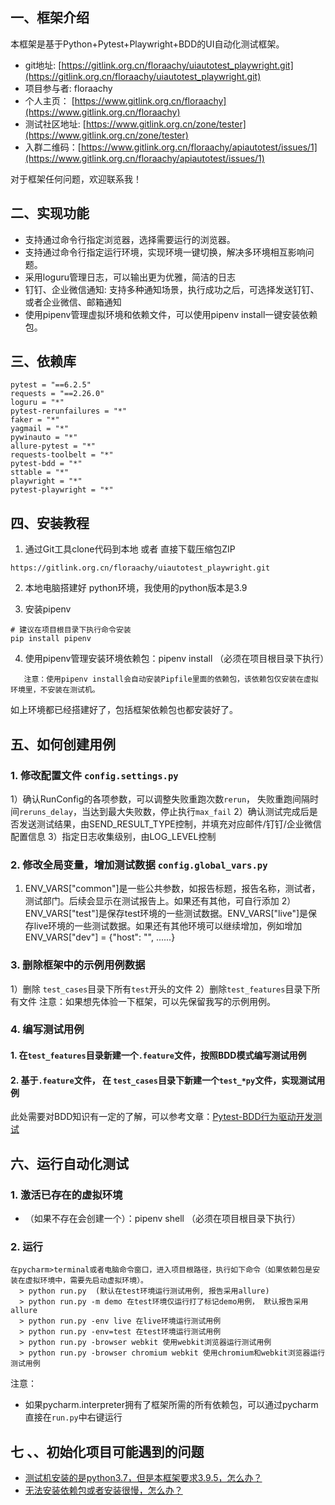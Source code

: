 ## 一、框架介绍

本框架是基于Python+Pytest+Playwright+BDD的UI自动化测试框架。

* git地址: [https://gitlink.org.cn/floraachy/uiautotest_playwright.git](https://gitlink.org.cn/floraachy/uiautotest_playwright.git)
* 项目参与者: floraachy
* 个人主页： [https://www.gitlink.org.cn/floraachy](https://www.gitlink.org.cn/floraachy)
* 测试社区地址:  [https://www.gitlink.org.cn/zone/tester](https://www.gitlink.org.cn/zone/tester)
* 入群二维码：[https://www.gitlink.org.cn/floraachy/apiautotest/issues/1](https://www.gitlink.org.cn/floraachy/apiautotest/issues/1)

对于框架任何问题，欢迎联系我！

## 二、实现功能
- 支持通过命令行指定浏览器，选择需要运行的浏览器。
- 支持通过命令行指定运行环境，实现环境一键切换，解决多环境相互影响问题。
- 采用loguru管理日志，可以输出更为优雅，简洁的日志
- 钉钉、企业微信通知: 支持多种通知场景，执行成功之后，可选择发送钉钉、或者企业微信、邮箱通知
- 使用pipenv管理虚拟环境和依赖文件，可以使用pipenv install一键安装依赖包。

## 三、依赖库
```
pytest = "==6.2.5"
requests = "==2.26.0"
loguru = "*"
pytest-rerunfailures = "*"
faker = "*"
yagmail = "*"
pywinauto = "*"
allure-pytest = "*"
requests-toolbelt = "*"
pytest-bdd = "*"
sttable = "*"
playwright = "*"
pytest-playwright = "*"
```

## 四、安装教程
1. 通过Git工具clone代码到本地 或者 直接下载压缩包ZIP
```
https://gitlink.org.cn/floraachy/uiautotest_playwright.git
```

2. 本地电脑搭建好 python环境，我使用的python版本是3.9


3. 安装pipenv
```
# 建议在项目根目录下执行命令安装
pip install pipenv
```

4. 使用pipenv管理安装环境依赖包：pipenv install （必须在项目根目录下执行）
```
   注意：使用pipenv install会自动安装Pipfile里面的依赖包，该依赖包仅安装在虚拟环境里，不安装在测试机。
```
如上环境都已经搭建好了，包括框架依赖包也都安装好了。

## 五、如何创建用例
### 1. 修改配置文件  `config.settings.py`
1）确认RunConfig的各项参数，可以调整失败重跑次数`rerun`， 失败重跑间隔时间`reruns_delay`，当达到最大失败数，停止执行`max_fail`
2）确认测试完成后是否发送测试结果，由SEND_RESULT_TYPE控制，并填充对应邮件/钉钉/企业微信配置信息
3）指定日志收集级别，由LOG_LEVEL控制


### 2. 修改全局变量，增加测试数据  `config.global_vars.py`
1) ENV_VARS["common"]是一些公共参数，如报告标题，报告名称，测试者，测试部门。后续会显示在测试报告上。如果还有其他，可自行添加
2）ENV_VARS["test"]是保存test环境的一些测试数据。ENV_VARS["live"]是保存live环境的一些测试数据。如果还有其他环境可以继续增加，例如增加ENV_VARS["dev"] = {"host": "", ......}

### 3. 删除框架中的示例用例数据
1）删除 `test_cases`目录下所有`test`开头的文件
2）删除`test_features`目录下所有文件
注意：如果想先体验一下框架，可以先保留我写的示例用例。

### 4. 编写测试用例
#### 1. 在`test_features`目录新建一个`.feature`文件，按照BDD模式编写测试用例


#### 2. 基于`.feature`文件， 在 `test_cases`目录下新建一个`test_*py`文件，实现测试用例

此处需要对BDD知识有一定的了解，可以参考文章：[Pytest-BDD行为驱动开发测试](https://www.gitlink.org.cn/zone/tester/newdetail/301)


## 六、运行自动化测试
### 1.  激活已存在的虚拟环境
- （如果不存在会创建一个）：pipenv shell （必须在项目根目录下执行）

### 2. 运行
```
在pycharm>terminal或者电脑命令窗口，进入项目根路径，执行如下命令（如果依赖包是安装在虚拟环境中，需要先启动虚拟环境）。
  > python run.py  (默认在test环境运行测试用例, 报告采用allure)
  > python run.py -m demo 在test环境仅运行打了标记demo用例， 默认报告采用allure
  > python run.py -env live 在live环境运行测试用例
  > python run.py -env=test 在test环境运行测试用例
  > python run.py -browser webkit 使用webkit浏览器运行测试用例
  > python run.py -browser chromium webkit 使用chromium和webkit浏览器运行测试用例
```
注意：
- 如果pycharm.interpreter拥有了框架所需的所有依赖包，可以通过pycharm直接在`run.py`中右键运行

## 七 、、初始化项目可能遇到的问题
- [测试机安装的是python3.7，但是本框架要求3.9.5，怎么办？](https://www.gitlink.org.cn/zone/tester/newdetail/245)
- [无法安装依赖包或者安装很慢，怎么办？](https://www.gitlink.org.cn/zone/tester/newdetail/244)